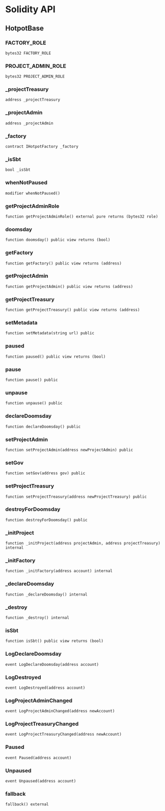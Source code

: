 # Solidity API

## HotpotBase

### FACTORY_ROLE

```solidity
bytes32 FACTORY_ROLE
```

### PROJECT_ADMIN_ROLE

```solidity
bytes32 PROJECT_ADMIN_ROLE
```

### _projectTreasury

```solidity
address _projectTreasury
```

### _projectAdmin

```solidity
address _projectAdmin
```

### _factory

```solidity
contract IHotpotFactory _factory
```

### _isSbt

```solidity
bool _isSbt
```

### whenNotPaused

```solidity
modifier whenNotPaused()
```

### getProjectAdminRole

```solidity
function getProjectAdminRole() external pure returns (bytes32 role)
```

### doomsday

```solidity
function doomsday() public view returns (bool)
```

### getFactory

```solidity
function getFactory() public view returns (address)
```

### getProjectAdmin

```solidity
function getProjectAdmin() public view returns (address)
```

### getProjectTreasury

```solidity
function getProjectTreasury() public view returns (address)
```

### setMetadata

```solidity
function setMetadata(string url) public
```

### paused

```solidity
function paused() public view returns (bool)
```

### pause

```solidity
function pause() public
```

### unpause

```solidity
function unpause() public
```

### declareDoomsday

```solidity
function declareDoomsday() public
```

### setProjectAdmin

```solidity
function setProjectAdmin(address newProjectAdmin) public
```

### setGov

```solidity
function setGov(address gov) public
```

### setProjectTreasury

```solidity
function setProjectTreasury(address newProjectTreasury) public
```

### destroyForDoomsday

```solidity
function destroyForDoomsday() public
```

### _initProject

```solidity
function _initProject(address projectAdmin, address projectTreasury) internal
```

### _initFactory

```solidity
function _initFactory(address account) internal
```

### _declareDoomsday

```solidity
function _declareDoomsday() internal
```

### _destroy

```solidity
function _destroy() internal
```

### isSbt

```solidity
function isSbt() public view returns (bool)
```

### LogDeclareDoomsday

```solidity
event LogDeclareDoomsday(address account)
```

### LogDestroyed

```solidity
event LogDestroyed(address account)
```

### LogProjectAdminChanged

```solidity
event LogProjectAdminChanged(address newAccount)
```

### LogProjectTreasuryChanged

```solidity
event LogProjectTreasuryChanged(address newAccount)
```

### Paused

```solidity
event Paused(address account)
```

### Unpaused

```solidity
event Unpaused(address account)
```

### fallback

```solidity
fallback() external
```

